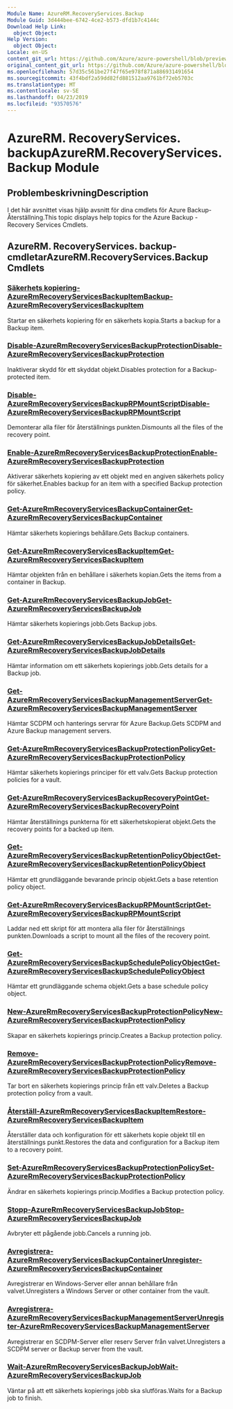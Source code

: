 ```yaml
---
Module Name: AzureRM.RecoveryServices.Backup
Module Guid: 3d444bee-6742-4ce2-b573-dfd1b7c4144c
Download Help Link:
  object Object: 
Help Version:
  object Object: 
Locale: en-US
content_git_url: https://github.com/Azure/azure-powershell/blob/preview/src/ResourceManager/RecoveryServices.Backup/Commands.RecoveryServices.Backup/help/AzureRM.RecoveryServices.Backup.md
original_content_git_url: https://github.com/Azure/azure-powershell/blob/preview/src/ResourceManager/RecoveryServices.Backup/Commands.RecoveryServices.Backup/help/AzureRM.RecoveryServices.Backup.md
ms.openlocfilehash: 57d35c561be27f47f65e978f871a886931491654
ms.sourcegitcommit: 43f4bdf2a59dd82fd881512aa9761bf72eb5703c
ms.translationtype: MT
ms.contentlocale: sv-SE
ms.lasthandoff: 04/23/2019
ms.locfileid: "93570576"
---
```

# <span data-ttu-id="ed32e-101">AzureRM. RecoveryServices. backup</span><span class="sxs-lookup"><span data-stu-id="ed32e-101">AzureRM.RecoveryServices.Backup Module</span></span>
## <span data-ttu-id="ed32e-102">Problembeskrivning</span><span class="sxs-lookup"><span data-stu-id="ed32e-102">Description</span></span>
<span data-ttu-id="ed32e-103">I det här avsnittet visas hjälp avsnitt för dina cmdlets för Azure Backup-Återställning.</span><span class="sxs-lookup"><span data-stu-id="ed32e-103">This topic displays help topics for the Azure Backup - Recovery Services Cmdlets.</span></span>

## <span data-ttu-id="ed32e-104">AzureRM. RecoveryServices. backup-cmdletar</span><span class="sxs-lookup"><span data-stu-id="ed32e-104">AzureRM.RecoveryServices.Backup Cmdlets</span></span>
### [<span data-ttu-id="ed32e-105">Säkerhets kopiering-AzureRmRecoveryServicesBackupItem</span><span class="sxs-lookup"><span data-stu-id="ed32e-105">Backup-AzureRmRecoveryServicesBackupItem</span></span>](Backup-AzureRmRecoveryServicesBackupItem.md)
<span data-ttu-id="ed32e-106">Startar en säkerhets kopiering för en säkerhets kopia.</span><span class="sxs-lookup"><span data-stu-id="ed32e-106">Starts a backup for a Backup item.</span></span>

### [<span data-ttu-id="ed32e-107">Disable-AzureRmRecoveryServicesBackupProtection</span><span class="sxs-lookup"><span data-stu-id="ed32e-107">Disable-AzureRmRecoveryServicesBackupProtection</span></span>](Disable-AzureRmRecoveryServicesBackupProtection.md)
<span data-ttu-id="ed32e-108">Inaktiverar skydd för ett skyddat objekt.</span><span class="sxs-lookup"><span data-stu-id="ed32e-108">Disables protection for a Backup-protected item.</span></span>

### [<span data-ttu-id="ed32e-109">Disable-AzureRmRecoveryServicesBackupRPMountScript</span><span class="sxs-lookup"><span data-stu-id="ed32e-109">Disable-AzureRmRecoveryServicesBackupRPMountScript</span></span>](Disable-AzureRmRecoveryServicesBackupRPMountScript.md)
<span data-ttu-id="ed32e-110">Demonterar alla filer för återställnings punkten.</span><span class="sxs-lookup"><span data-stu-id="ed32e-110">Dismounts all the files of the recovery point.</span></span>

### [<span data-ttu-id="ed32e-111">Enable-AzureRmRecoveryServicesBackupProtection</span><span class="sxs-lookup"><span data-stu-id="ed32e-111">Enable-AzureRmRecoveryServicesBackupProtection</span></span>](Enable-AzureRmRecoveryServicesBackupProtection.md)
<span data-ttu-id="ed32e-112">Aktiverar säkerhets kopiering av ett objekt med en angiven säkerhets policy för säkerhet.</span><span class="sxs-lookup"><span data-stu-id="ed32e-112">Enables backup for an item with a specified Backup protection policy.</span></span>

### [<span data-ttu-id="ed32e-113">Get-AzureRmRecoveryServicesBackupContainer</span><span class="sxs-lookup"><span data-stu-id="ed32e-113">Get-AzureRmRecoveryServicesBackupContainer</span></span>](Get-AzureRmRecoveryServicesBackupContainer.md)
<span data-ttu-id="ed32e-114">Hämtar säkerhets kopierings behållare.</span><span class="sxs-lookup"><span data-stu-id="ed32e-114">Gets Backup containers.</span></span>

### [<span data-ttu-id="ed32e-115">Get-AzureRmRecoveryServicesBackupItem</span><span class="sxs-lookup"><span data-stu-id="ed32e-115">Get-AzureRmRecoveryServicesBackupItem</span></span>](Get-AzureRmRecoveryServicesBackupItem.md)
<span data-ttu-id="ed32e-116">Hämtar objekten från en behållare i säkerhets kopian.</span><span class="sxs-lookup"><span data-stu-id="ed32e-116">Gets the items from a container in Backup.</span></span>

### [<span data-ttu-id="ed32e-117">Get-AzureRmRecoveryServicesBackupJob</span><span class="sxs-lookup"><span data-stu-id="ed32e-117">Get-AzureRmRecoveryServicesBackupJob</span></span>](Get-AzureRmRecoveryServicesBackupJob.md)
<span data-ttu-id="ed32e-118">Hämtar säkerhets kopierings jobb.</span><span class="sxs-lookup"><span data-stu-id="ed32e-118">Gets Backup jobs.</span></span>

### [<span data-ttu-id="ed32e-119">Get-AzureRmRecoveryServicesBackupJobDetails</span><span class="sxs-lookup"><span data-stu-id="ed32e-119">Get-AzureRmRecoveryServicesBackupJobDetails</span></span>](Get-AzureRmRecoveryServicesBackupJobDetails.md)
<span data-ttu-id="ed32e-120">Hämtar information om ett säkerhets kopierings jobb.</span><span class="sxs-lookup"><span data-stu-id="ed32e-120">Gets details for a Backup job.</span></span>

### [<span data-ttu-id="ed32e-121">Get-AzureRmRecoveryServicesBackupManagementServer</span><span class="sxs-lookup"><span data-stu-id="ed32e-121">Get-AzureRmRecoveryServicesBackupManagementServer</span></span>](Get-AzureRmRecoveryServicesBackupManagementServer.md)
<span data-ttu-id="ed32e-122">Hämtar SCDPM och hanterings servrar för Azure Backup.</span><span class="sxs-lookup"><span data-stu-id="ed32e-122">Gets SCDPM and Azure Backup management servers.</span></span>

### [<span data-ttu-id="ed32e-123">Get-AzureRmRecoveryServicesBackupProtectionPolicy</span><span class="sxs-lookup"><span data-stu-id="ed32e-123">Get-AzureRmRecoveryServicesBackupProtectionPolicy</span></span>](Get-AzureRmRecoveryServicesBackupProtectionPolicy.md)
<span data-ttu-id="ed32e-124">Hämtar säkerhets kopierings principer för ett valv.</span><span class="sxs-lookup"><span data-stu-id="ed32e-124">Gets Backup protection policies for a vault.</span></span>

### [<span data-ttu-id="ed32e-125">Get-AzureRmRecoveryServicesBackupRecoveryPoint</span><span class="sxs-lookup"><span data-stu-id="ed32e-125">Get-AzureRmRecoveryServicesBackupRecoveryPoint</span></span>](Get-AzureRmRecoveryServicesBackupRecoveryPoint.md)
<span data-ttu-id="ed32e-126">Hämtar återställnings punkterna för ett säkerhetskopierat objekt.</span><span class="sxs-lookup"><span data-stu-id="ed32e-126">Gets the recovery points for a backed up item.</span></span>

### [<span data-ttu-id="ed32e-127">Get-AzureRmRecoveryServicesBackupRetentionPolicyObject</span><span class="sxs-lookup"><span data-stu-id="ed32e-127">Get-AzureRmRecoveryServicesBackupRetentionPolicyObject</span></span>](Get-AzureRmRecoveryServicesBackupRetentionPolicyObject.md)
<span data-ttu-id="ed32e-128">Hämtar ett grundläggande bevarande princip objekt.</span><span class="sxs-lookup"><span data-stu-id="ed32e-128">Gets a base retention policy object.</span></span>

### [<span data-ttu-id="ed32e-129">Get-AzureRmRecoveryServicesBackupRPMountScript</span><span class="sxs-lookup"><span data-stu-id="ed32e-129">Get-AzureRmRecoveryServicesBackupRPMountScript</span></span>](Get-AzureRmRecoveryServicesBackupRPMountScript.md)
<span data-ttu-id="ed32e-130">Laddar ned ett skript för att montera alla filer för återställnings punkten.</span><span class="sxs-lookup"><span data-stu-id="ed32e-130">Downloads a script to mount all the files of the recovery point.</span></span>

### [<span data-ttu-id="ed32e-131">Get-AzureRmRecoveryServicesBackupSchedulePolicyObject</span><span class="sxs-lookup"><span data-stu-id="ed32e-131">Get-AzureRmRecoveryServicesBackupSchedulePolicyObject</span></span>](Get-AzureRmRecoveryServicesBackupSchedulePolicyObject.md)
<span data-ttu-id="ed32e-132">Hämtar ett grundläggande schema objekt.</span><span class="sxs-lookup"><span data-stu-id="ed32e-132">Gets a base schedule policy object.</span></span>

### [<span data-ttu-id="ed32e-133">New-AzureRmRecoveryServicesBackupProtectionPolicy</span><span class="sxs-lookup"><span data-stu-id="ed32e-133">New-AzureRmRecoveryServicesBackupProtectionPolicy</span></span>](New-AzureRmRecoveryServicesBackupProtectionPolicy.md)
<span data-ttu-id="ed32e-134">Skapar en säkerhets kopierings princip.</span><span class="sxs-lookup"><span data-stu-id="ed32e-134">Creates a Backup protection policy.</span></span>

### [<span data-ttu-id="ed32e-135">Remove-AzureRmRecoveryServicesBackupProtectionPolicy</span><span class="sxs-lookup"><span data-stu-id="ed32e-135">Remove-AzureRmRecoveryServicesBackupProtectionPolicy</span></span>](Remove-AzureRmRecoveryServicesBackupProtectionPolicy.md)
<span data-ttu-id="ed32e-136">Tar bort en säkerhets kopierings princip från ett valv.</span><span class="sxs-lookup"><span data-stu-id="ed32e-136">Deletes a Backup protection policy from a vault.</span></span>

### [<span data-ttu-id="ed32e-137">Återställ-AzureRmRecoveryServicesBackupItem</span><span class="sxs-lookup"><span data-stu-id="ed32e-137">Restore-AzureRmRecoveryServicesBackupItem</span></span>](Restore-AzureRmRecoveryServicesBackupItem.md)
<span data-ttu-id="ed32e-138">Återställer data och konfiguration för ett säkerhets kopie objekt till en återställnings punkt.</span><span class="sxs-lookup"><span data-stu-id="ed32e-138">Restores the data and configuration for a Backup item to a recovery point.</span></span>

### [<span data-ttu-id="ed32e-139">Set-AzureRmRecoveryServicesBackupProtectionPolicy</span><span class="sxs-lookup"><span data-stu-id="ed32e-139">Set-AzureRmRecoveryServicesBackupProtectionPolicy</span></span>](Set-AzureRmRecoveryServicesBackupProtectionPolicy.md)
<span data-ttu-id="ed32e-140">Ändrar en säkerhets kopierings princip.</span><span class="sxs-lookup"><span data-stu-id="ed32e-140">Modifies a Backup protection policy.</span></span>

### [<span data-ttu-id="ed32e-141">Stopp-AzureRmRecoveryServicesBackupJob</span><span class="sxs-lookup"><span data-stu-id="ed32e-141">Stop-AzureRmRecoveryServicesBackupJob</span></span>](Stop-AzureRmRecoveryServicesBackupJob.md)
<span data-ttu-id="ed32e-142">Avbryter ett pågående jobb.</span><span class="sxs-lookup"><span data-stu-id="ed32e-142">Cancels a running job.</span></span>

### [<span data-ttu-id="ed32e-143">Avregistrera-AzureRmRecoveryServicesBackupContainer</span><span class="sxs-lookup"><span data-stu-id="ed32e-143">Unregister-AzureRmRecoveryServicesBackupContainer</span></span>](Unregister-AzureRmRecoveryServicesBackupContainer.md)
<span data-ttu-id="ed32e-144">Avregistrerar en Windows-Server eller annan behållare från valvet.</span><span class="sxs-lookup"><span data-stu-id="ed32e-144">Unregisters a Windows Server or other container from the vault.</span></span>

### [<span data-ttu-id="ed32e-145">Avregistrera-AzureRmRecoveryServicesBackupManagementServer</span><span class="sxs-lookup"><span data-stu-id="ed32e-145">Unregister-AzureRmRecoveryServicesBackupManagementServer</span></span>](Unregister-AzureRmRecoveryServicesBackupManagementServer.md)
<span data-ttu-id="ed32e-146">Avregistrerar en SCDPM-Server eller reserv Server från valvet.</span><span class="sxs-lookup"><span data-stu-id="ed32e-146">Unregisters a SCDPM server or Backup server from the vault.</span></span>

### [<span data-ttu-id="ed32e-147">Wait-AzureRmRecoveryServicesBackupJob</span><span class="sxs-lookup"><span data-stu-id="ed32e-147">Wait-AzureRmRecoveryServicesBackupJob</span></span>](Wait-AzureRmRecoveryServicesBackupJob.md)
<span data-ttu-id="ed32e-148">Väntar på att ett säkerhets kopierings jobb ska slutföras.</span><span class="sxs-lookup"><span data-stu-id="ed32e-148">Waits for a Backup job to finish.</span></span>

